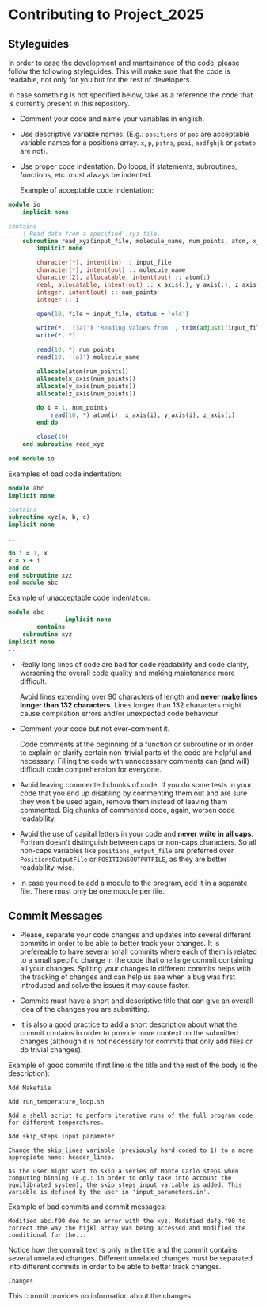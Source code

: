 # Contributing to Project_2025

## Styleguides

In order to ease the development and mantainance of the code, please follow the
following styleguides. This will make sure that the code is readable, not only
for you but for the rest of developers.

In case something is not specified below, take as a reference the code that is
currently present in this repository.

- Comment your code and name your variables in english.

- Use descriptive variable names. (E.g.: `positions` or `pos` are acceptable
  variable names for a positions array. `x`, `p`, `pstns`, `posi`, `asdfghjk` or
  `potato` are not).

- Use proper code indentation. Do loops, if statements, subroutines, functions,
  etc. must always be indented.

  Example of acceptable code indentation:

```fortran
module io
    implicit none

contains
    ! Read data from a specified .xyz file.
    subroutine read_xyz(input_file, molecule_name, num_points, atom, x_axis, y_axis, z_axis)
        implicit none

        character(*), intent(in) :: input_file
        character(*), intent(out) :: molecule_name
        character(2), allocatable, intent(out) :: atom(:)
        real, allocatable, intent(out) :: x_axis(:), y_axis(:), z_axis(:)
        integer, intent(out) :: num_points
        integer :: i

        open(10, file = input_file, status = 'old')

        write(*, '(3a)') 'Reading values from ', trim(adjustl(input_file)), '...'
        write(*, *)

        read(10, *) num_points
        read(10, '(a)') molecule_name

        allocate(atom(num_points))
        allocate(x_axis(num_points))
        allocate(y_axis(num_points))
        allocate(z_axis(num_points))

        do i = 1, num_points
            read(10, *) atom(i), x_axis(i), y_axis(i), z_axis(i)
        end do

        close(10)
    end subroutine read_xyz

end module io
```

  Examples of bad code indentation:

```fortran
module abc
implicit none

contains
subroutine xyz(a, b, c)
implicit none

...

do i = 1, x
x = x + i
end do
end subroutine xyz
end module abc
```

Example of unacceptable code indentation:

```fortran
module abc
                implicit none
        contains
    subroutine xyz
implicit none
...
```

- Really long lines of code are bad for code readability and code clarity,
  worsening the overall code quality and making maintenance more difficult.

  Avoid lines extending over 90 characters of length and __never make lines
  longer than 132 characters__. Lines longer than 132 characters might cause
  compilation errors and/or unexpected code behaviour

- Comment your code but not over-comment it.

  Code comments at the beginning of a function or subroutine or in order to
  explain or clarify certain non-trivial parts of the code are helpful and
  necessary. Filling the code with unnecessary comments can (and will) difficult
  code comprehension for everyone.

- Avoid leaving commented chunks of code. If you do some tests in your code that
  you end up disabling by commenting them out and are sure they won't be used
  again, remove them instead of leaving them commented. Big chunks of commented
  code, again, worsen code readability.

- Avoid the use of capital letters in your code and __never write in all caps__.
  Fortran doesn't distinguish between caps or non-caps characters. So all
  non-caps variables like `positions_output_file` are preferred over
  `PositionsOutputFile` or `POSITIONSOUTPUTFILE`, as they are better
  readability-wise.

- In case you need to add a module to the program, add it in a separate file.
  There must only be one module per file.

## Commit Messages

- Please, separate your code changes and updates into several different commits
  in order to be able to better track your changes. It is prefereable to have
  several small commits where each of them is related to a small specific change
  in the code that one large commit containing all your changes. Spliting your
  changes in different commits helps with the tracking of changes and can help
  us see when a bug was first introduced and solve the issues it may cause
  faster.

- Commits must have a short and descriptive title that can give an overall idea
  of the changes you are submitting.

- It is also a good practice to add a short description about what the commit
  contains in order to provide more context on the submitted changes (although
  it is not necessary for commits that only add files or do trivial changes).

Example of good commits (first line is the title and the rest of the body is the
description):

```
Add Makefile
```

```
Add run_temperature_loop.sh

Add a shell script to perform iterative runs of the full program code
for different temperatures.
```

```
Add skip_steps input parameter

Change the skip_lines variable (previously hard coded to 1) to a more
appropiate name: header_lines.

As the user might want to skip a series of Monte Carlo steps when
computing binning (E.g.: in order to only take into account the
equilibrated system), the skip_steps input variable is added. This
variable is defined by the user in 'input_parameters.in'.
```

Example of bad commits and commit messages:

```
Modified abc.f90 due to an error with the xyz. Modified defg.f90 to correct the way the hijkl array was being accessed and modified the conditional for the...
```

Notice how the commit text is only in the title and the commit contains several
unrelated changes. Different unrelated changes must be separated into different
commits in order to be able to better track changes.

```
Changes
```

This commit provides no information about the changes.
